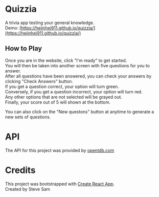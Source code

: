 # Quizzia

A trivia app testing your general knowledge.\
Demo: [https://heiinhei911.github.io/quizzia/](https://heiinhei911.github.io/quizzia/)

## How to Play

Once you are in the website, click "I'm ready" to get started.\
You will then be taken into another screen with five questions for you to answer.\
After all questions have been answered, you can check your answers by clicking "Check Answers" button.\
If you get a question correct, your option will turn green.\
Conversely, if you get a question incorrect, your option will turn red.\
Any other options that are not selected will be grayed out.\
Finally, your score out of 5 will shown at the bottom.

You can also click on the "New questons" button at anytime to generate a new sets of questions.

# API

The API for this project was provided by [opentdb.com](https://opentdb.com)

# Credits

This project was bootstrapped with [Create React App](https://github.com/facebook/create-react-app).\
Created by Steve Sam
